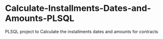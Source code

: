 # Calculate-Installments-Dates-and-Amounts-PLSQL
PLSQL project to Calculate the installments dates and amounts for contracts
